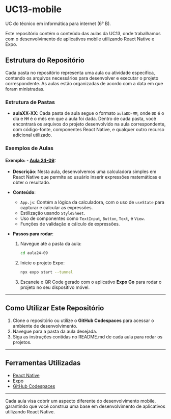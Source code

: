 # UC13-mobile
UC do técnico em informática para internet (6° B).

Este repositório contém o conteúdo das aulas da UC13, onde trabalhamos com o desenvolvimento de aplicativos mobile utilizando React Native e Expo.

## Estrutura do Repositório

Cada pasta no repositório representa uma aula ou atividade específica, contendo os arquivos necessários para desenvolver e executar o projeto correspondente. As aulas estão organizadas de acordo com a data em que foram ministradas.

### Estrutura de Pastas

- **aulaXX-XX**: Cada pasta de aula segue o formato `aulaDD-MM`, onde `DD` é o dia e `MM` é o mês em que a aula foi dada. Dentro de cada pasta, você encontrará os arquivos do projeto desenvolvido na aula correspondente, com código-fonte, componentes React Native, e qualquer outro recurso adicional utilizado.

### Exemplos de Aulas

#### Exemplo: - [Aula 24-09](./aula24-09):

- **Descrição**: Nesta aula, desenvolvemos uma calculadora simples em React Native que permite ao usuário inserir expressões matemáticas e obter o resultado.
  
- **Conteúdo**:
  - `App.js`: Contém a lógica da calculadora, com o uso de `useState` para capturar e calcular as expressões.
  - Estilização usando `StyleSheet`.
  - Uso de componentes como `TextInput`, `Button`, `Text`, e `View`.
  - Funções de validação e cálculo de expressões.

- **Passos para rodar**:
  1. Navegue até a pasta da aula:
     
     ```bash
     cd aula24-09
     ```
  2. Inicie o projeto Expo:

     ```bash
     npx expo start --tunnel
     ```

  3. Escaneie o QR Code gerado com o aplicativo **Expo Go** para rodar o projeto no seu dispositivo móvel.

---

## Como Utilizar Este Repositório

1. Clone o repositório ou utilize o **GitHub Codespaces** para acessar o ambiente de desenvolvimento.
2. Navegue para a pasta da aula desejada.
3. Siga as instruções contidas no README.md de cada aula para rodar os projetos.

---

## Ferramentas Utilizadas

- [React Native](https://reactnative.dev/)
- [Expo](https://expo.dev/)
- [GitHub Codespaces](https://docs.github.com/en/codespaces)

---

Cada aula visa cobrir um aspecto diferente do desenvolvimento mobile, garantindo que você construa uma base em desenvolvimento de aplicativos utilizando React Native.
